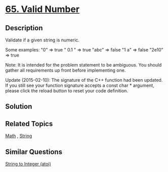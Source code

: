 # [65. Valid Number](https://leetcode.com/problems/valid-number)

## Description

Validate if a given string is numeric.

Some examples:
"0" => true
" 0.1 " => true
"abc" => false
"1 a" => false
"2e10" => true

Note: It is intended for the problem statement to be ambiguous. You should gather all requirements up front before implementing one.

Update (2015-02-10):
The signature of the C++ function had been updated. If you still see your function signature accepts a const char * argument, please click the reload button to reset your code definition.

## Solution



## Related Topics

[Math](https://leetcode.com/tag/math/) , [String](https://leetcode.com/tag/string/) 

## Similar Questions

[String to Integer (atoi)](https://leetcode.com/problems/string-to-integer-atoi/)
